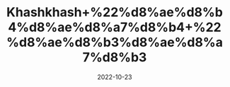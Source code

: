 ---
title: 'Khashkhash+%22%d8%ae%d8%b4%d8%ae%d8%a7%d8%b4+%22%d8%ae%d8%b3%d8%ae%d8%a7%d8%b3'
date: '2022-10-23' 
metatag: '' 
inventory: '0' 
draft: false 
# meta description 
shortDescripton: 'Poppy+Seeds%22++Kashkhas+is+high+in+essential+nutrients+and+antioxidants%2c+which+help+reduce+skin+inflammations%2c+infections+and+improve+overall+hair+and+skin.++Apart+from+that%2c+it+is+used+in+dishes+for+fragrance+and+taste.'
description: 'Seed+%d8%aa%d8%ae%d9%85++%d8%a8%db%8c%d8%ac'
longdescription: ''
featured: True
# product Price
price: '250.0'
# Product Short Description
shortDescription: 'Poppy+Seeds%22++Kashkhas+is+high+in+essential+nutrients+and+antioxidants%2c+which+help+reduce+skin+inflammations%2c+infections+and+improve+overall+hair+and+skin.++Apart+from+that%2c+it+is+used+in+dishes+for+fragrance+and+taste.'
productID: '92B38A63-A02A-ED11-9968-005056B3A416'
type: 'products'
category: 'Seed+%d8%aa%d8%ae%d9%85++%d8%a8%db%8c%d8%ac' 
thumnailproduct: 'https://eraconnect.blob.core.windows.net/product-images/aminsaddiquidawakhana/92B38A63-A02A-ED11-9968-005056B3A416.webp' 
images:
  - image: 'https://eraconnect.blob.core.windows.net/product-images/aminsaddiquidawakhana/92B38A63-A02A-ED11-9968-005056B3A416.webp'  
Variants:
---